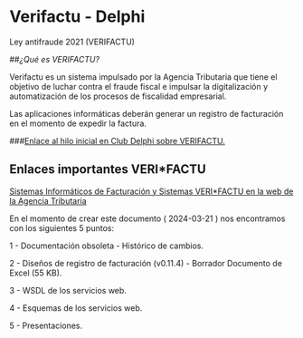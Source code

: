 ﻿# Verifactu - Delphi

Ley antifraude 2021 (VERIFACTU)


##_¿Qué es VERIFACTU?_

Verifactu es un sistema impulsado por la Agencia Tributaria que tiene el objetivo de luchar contra el fraude fiscal e impulsar la digitalización y automatización de los procesos de fiscalidad empresarial.

Las aplicaciones informáticas deberán generar un registro de facturación en el momento de expedir la factura.

###[Enlace al hilo inicial en Club Delphi sobre VERIFACTU.](https://www.clubdelphi.com/foros/showthread.php?t=95235)

## Enlaces importantes VERI*FACTU


[Sistemas Informáticos de Facturación y Sistemas VERI*FACTU en la web de la Agencia Tributaria](https://www.agenciatributaria.es/AEAT.desarrolladores/Desarrolladores/_menu_/Documentacion/IVA/Sistemas_Informaticos_de_Facturacion_y_Sistemas_VERI_FACTU/Sistemas_Informaticos_de_Facturacion_y_Sistemas_VERI_FACTU.html)

En el momento de crear este documento ( 2024-03-21 ) nos encontramos con los siguientes 5 puntos:

1 - Documentación obsoleta - Histórico de cambios.

2 - Diseños de registro de facturación (v0.11.4) - Borrador Documento de Excel  (55 KB).

3 - WSDL de los servicios web.

4 - Esquemas de los servicios web.

5 - Presentaciones.
